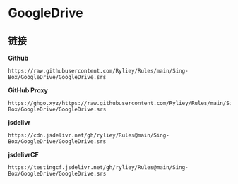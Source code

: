 # GoogleDrive

## 链接

**Github**
```
https://raw.githubusercontent.com/Ryliey/Rules/main/Sing-Box/GoogleDrive/GoogleDrive.srs
```

**GitHub Proxy**
```
https://ghgo.xyz/https://raw.githubusercontent.com/Ryliey/Rules/main/Sing-Box/GoogleDrive/GoogleDrive.srs
```

**jsdelivr**
```
https://cdn.jsdelivr.net/gh/ryliey/Rules@main/Sing-Box/GoogleDrive/GoogleDrive.srs
```

**jsdelivrCF**
```
https://testingcf.jsdelivr.net/gh/ryliey/Rules@main/Sing-Box/GoogleDrive/GoogleDrive.srs
```
